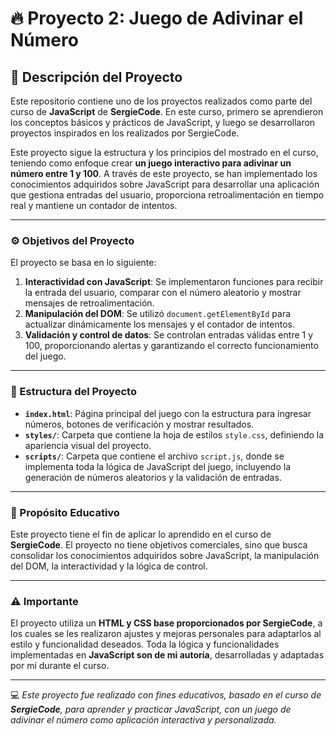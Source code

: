 # 🔥 Proyecto 2: Juego de Adivinar el Número

## 📖 Descripción del Proyecto  
Este repositorio contiene uno de los proyectos realizados como parte del curso de **JavaScript** de **SergieCode**. En este curso, primero se aprendieron los conceptos básicos y prácticos de JavaScript, y luego se desarrollaron proyectos inspirados en los realizados por SergieCode.  

Este proyecto sigue la estructura y los principios del mostrado en el curso, teniendo como enfoque crear **un juego interactivo para adivinar un número entre 1 y 100**. A través de este proyecto, se han implementado los conocimientos adquiridos sobre JavaScript para desarrollar una aplicación que gestiona entradas del usuario, proporciona retroalimentación en tiempo real y mantiene un contador de intentos.

---

### ⚙️ Objetivos del Proyecto  
El proyecto se basa en lo siguiente:

1. **Interactividad con JavaScript**: Se implementaron funciones para recibir la entrada del usuario, comparar con el número aleatorio y mostrar mensajes de retroalimentación.
2. **Manipulación del DOM**: Se utilizó `document.getElementById` para actualizar dinámicamente los mensajes y el contador de intentos.
3. **Validación y control de datos**: Se controlan entradas válidas entre 1 y 100, proporcionando alertas y garantizando el correcto funcionamiento del juego.

---

### 📂 Estructura del Proyecto  

- **`index.html`**: Página principal del juego con la estructura para ingresar números, botones de verificación y mostrar resultados.  
- **`styles/`**: Carpeta que contiene la hoja de estilos `style.css`, definiendo la apariencia visual del proyecto.  
- **`scripts/`**: Carpeta que contiene el archivo `script.js`, donde se implementa toda la lógica de JavaScript del juego, incluyendo la generación de números aleatorios y la validación de entradas.  

---

### 🔑 Propósito Educativo  
Este proyecto tiene el fin de aplicar lo aprendido en el curso de **SergieCode**. El proyecto no tiene objetivos comerciales, sino que busca consolidar los conocimientos adquiridos sobre JavaScript, la manipulación del DOM, la interactividad y la lógica de control.

---

### ⚠️ Importante  
El proyecto utiliza un **HTML y CSS base proporcionados por SergieCode**, a los cuales se les realizaron ajustes y mejoras personales para adaptarlos al estilo y funcionalidad deseados. Toda la lógica y funcionalidades implementadas en **JavaScript son de mi autoría**, desarrolladas y adaptadas por mí durante el curso.  

---

💻 *Este proyecto fue realizado con fines educativos, basado en el curso de **SergieCode**, para aprender y practicar JavaScript, con un juego de adivinar el número como aplicación interactiva y personalizada.*
